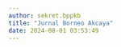 ```yaml
---
author: sekret.bppkb
title: "Jurnal Borneo Akcaya"
date: 2024-08-01 03:53:49
---
```


<div class="flex flex-wrap justify-start gap-12" id="information-list"></div>

<script>
    const items = [
        {
            title: "Jil. 5 No. 1",
            category: "Jurnal Borneo Akcaya Tahun 2019",
            link: "https://drive.google.com/file/d/1DMNE0ODUjM5nYJX1T-ZK1V08SvvwJEO_/view?usp=sharing"
        },
        {
            title: "Jil. 5 No. 2",
            category: "Jurnal Borneo Akcaya Tahun 2019",
            link: "https://drive.google.com/file/d/1LKseL0hu8Nqi9HGevqmt05GEiPFbmE4g/view?usp=sharing"
        },
        {
            title: "Jil. 6 No. 2",
            category: "Jurnal Borneo Akcaya Tahun 2020",
            link: "https://drive.google.com/file/d/1MQrE28gLsJU3nVn3wZ5PkkTwBKpp63Br/view?usp=sharing"
        },
        {
            title: "Jil. 7 No. 1",
            category: "Jurnal Borneo Akcaya Tahun 2021",
            link: "https://drive.google.com/file/d/1VzCm6h0bc06BUhFsoeB8bkZNmwAYKsOg/view?usp=sharing"
        },
        {
            title: "Jil. 7 No. 2",
            category: "Jurnal Borneo Akcaya Tahun 2021",
            link: "https://drive.google.com/file/d/1GOq2pr5eBnkG2X_pDay8JgNRKudzq613/view?usp=sharing"
        },
        {
            title: "Jil. 8 No. 1",
            category: "Jurnal Borneo Akcaya Tahun 2022",
            link: "https://drive.google.com/file/d/1KanOwed1OBe-pAIU4T7E4A4xvnl2wfxf/view?usp=sharing"
        },
        {
            title: "Jil. 8 No. 2",
            category: "Jurnal Borneo Akcaya Tahun 2022",
            link: "https://drive.google.com/file/d/1qfZypsP04nJH9wCuhzA7Ec7df8ZCTFEb/view?usp=sharing"
        },
        {
            title: "Jil. 9 No. 2",
            category: "Jurnal Borneo Akcaya Tahun 2023",
            link: "https://drive.google.com/file/d/1pxQh-OWsvh--VA-kNIf_-jAXjfn1JbSS/view?usp=sharing"
        }
    ];

    const container = document.getElementById('information-list');

    items.forEach(item => {
        const div = document.createElement('div');
        div.className = 'w-64 bg-white border border-gray-300 rounded-lg overflow-hidden shadow-lg m-2 flex flex-col';
        div.innerHTML = `
            <div class="flex items-center justify-center w-full h-48 bg-gray-200">
                <i class="fas fa-file-pdf fa-5x text-red-600"></i>
            </div>
            <div class="p-4 bg-green-600 text-white flex-grow">
                <p class="text-lg font-semibold">${item.title}</p>
                <div class="flex items-center mt-2">
                    <i class="fas fa-file-alt mr-2"></i>
                    <span class="text-xs">${item.category}</span>
                </div>
            </div>
            <a class="block p-4 bg-green-700 text-white text-center hover:bg-green-800 mt-auto no-underline" href="${item.link}" target="_blank" style="text-decoration: none;">
                <span class="text-sm font-semibold text-white">
                    Lihat Selengkapnya
                    <i class="fas fa-arrow-right"></i>
                </span>
            </a>
        `;
        container.appendChild(div);
    });
</script>
